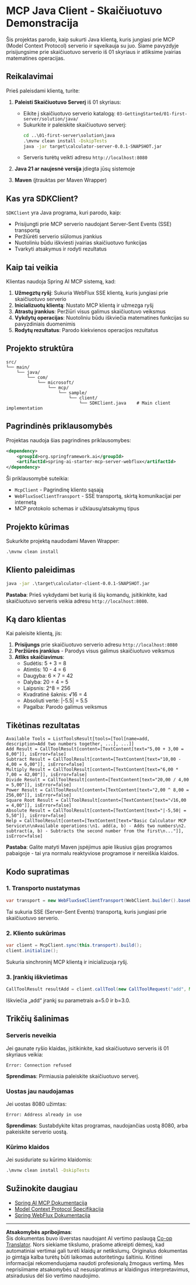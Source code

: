 <!--
CO_OP_TRANSLATOR_METADATA:
{
  "original_hash": "7074b9f4c8cd147c1c10f569d8508c82",
  "translation_date": "2025-08-26T20:45:19+00:00",
  "source_file": "03-GettingStarted/02-client/solution/java/README.md",
  "language_code": "lt"
}
-->
# MCP Java Client - Skaičiuotuvo Demonstracija

Šis projektas parodo, kaip sukurti Java klientą, kuris jungiasi prie MCP (Model Context Protocol) serverio ir sąveikauja su juo. Šiame pavyzdyje prisijungsime prie skaičiuotuvo serverio iš 01 skyriaus ir atliksime įvairias matematines operacijas.

## Reikalavimai

Prieš paleisdami klientą, turite:

1. **Paleisti Skaičiuotuvo Serverį** iš 01 skyriaus:
   - Eikite į skaičiuotuvo serverio katalogą: `03-GettingStarted/01-first-server/solution/java/`
   - Sukurkite ir paleiskite skaičiuotuvo serverį:
     ```cmd
     cd ..\01-first-server\solution\java
     .\mvnw clean install -DskipTests
     java -jar target\calculator-server-0.0.1-SNAPSHOT.jar
     ```
   - Serveris turėtų veikti adresu `http://localhost:8080`

2. **Java 21 ar naujesnė versija** įdiegta jūsų sistemoje
3. **Maven** (įtrauktas per Maven Wrapper)

## Kas yra SDKClient?

`SDKClient` yra Java programa, kuri parodo, kaip:
- Prisijungti prie MCP serverio naudojant Server-Sent Events (SSE) transportą
- Peržiūrėti serverio siūlomus įrankius
- Nuotoliniu būdu iškviesti įvairias skaičiuotuvo funkcijas
- Tvarkyti atsakymus ir rodyti rezultatus

## Kaip tai veikia

Klientas naudoja Spring AI MCP sistemą, kad:

1. **Užmegztų ryšį**: Sukuria WebFlux SSE klientą, kuris jungiasi prie skaičiuotuvo serverio
2. **Inicializuotų klientą**: Nustato MCP klientą ir užmezga ryšį
3. **Atrastų įrankius**: Peržiūri visus galimus skaičiuotuvo veiksmus
4. **Vykdytų operacijas**: Nuotoliniu būdu iškviečia matematines funkcijas su pavyzdiniais duomenimis
5. **Rodytų rezultatus**: Parodo kiekvienos operacijos rezultatus

## Projekto struktūra

```
src/
└── main/
    └── java/
        └── com/
            └── microsoft/
                └── mcp/
                    └── sample/
                        └── client/
                            └── SDKClient.java    # Main client implementation
```

## Pagrindinės priklausomybės

Projektas naudoja šias pagrindines priklausomybes:

```xml
<dependency>
    <groupId>org.springframework.ai</groupId>
    <artifactId>spring-ai-starter-mcp-server-webflux</artifactId>
</dependency>
```

Ši priklausomybė suteikia:
- `McpClient` - Pagrindinę kliento sąsają
- `WebFluxSseClientTransport` - SSE transportą, skirtą komunikacijai per internetą
- MCP protokolo schemas ir užklausų/atsakymų tipus

## Projekto kūrimas

Sukurkite projektą naudodami Maven Wrapper:

```cmd
.\mvnw clean install
```

## Kliento paleidimas

```cmd
java -jar .\target\calculator-client-0.0.1-SNAPSHOT.jar
```

**Pastaba**: Prieš vykdydami bet kurią iš šių komandų, įsitikinkite, kad skaičiuotuvo serveris veikia adresu `http://localhost:8080`.

## Ką daro klientas

Kai paleisite klientą, jis:

1. **Prisijungs** prie skaičiuotuvo serverio adresu `http://localhost:8080`
2. **Peržiūrės įrankius** - Parodys visus galimus skaičiuotuvo veiksmus
3. **Atliks skaičiavimus**:
   - Sudėtis: 5 + 3 = 8
   - Atimtis: 10 - 4 = 6
   - Daugyba: 6 × 7 = 42
   - Dalyba: 20 ÷ 4 = 5
   - Laipsnis: 2^8 = 256
   - Kvadratinė šaknis: √16 = 4
   - Absoliuti vertė: |-5.5| = 5.5
   - Pagalba: Parodo galimus veiksmus

## Tikėtinas rezultatas

```
Available Tools = ListToolsResult[tools=[Tool[name=add, description=Add two numbers together, ...], ...]]
Add Result = CallToolResult[content=[TextContent[text="5,00 + 3,00 = 8,00"]], isError=false]
Subtract Result = CallToolResult[content=[TextContent[text="10,00 - 4,00 = 6,00"]], isError=false]
Multiply Result = CallToolResult[content=[TextContent[text="6,00 * 7,00 = 42,00"]], isError=false]
Divide Result = CallToolResult[content=[TextContent[text="20,00 / 4,00 = 5,00"]], isError=false]
Power Result = CallToolResult[content=[TextContent[text="2,00 ^ 8,00 = 256,00"]], isError=false]
Square Root Result = CallToolResult[content=[TextContent[text="√16,00 = 4,00"]], isError=false]
Absolute Result = CallToolResult[content=[TextContent[text="|-5,50| = 5,50"]], isError=false]
Help = CallToolResult[content=[TextContent[text="Basic Calculator MCP Service\n\nAvailable operations:\n1. add(a, b) - Adds two numbers\n2. subtract(a, b) - Subtracts the second number from the first\n..."]], isError=false]
```

**Pastaba**: Galite matyti Maven įspėjimus apie likusius gijas programos pabaigoje - tai yra normalu reaktyviose programose ir nereiškia klaidos.

## Kodo supratimas

### 1. Transporto nustatymas
```java
var transport = new WebFluxSseClientTransport(WebClient.builder().baseUrl("http://localhost:8080"));
```
Tai sukuria SSE (Server-Sent Events) transportą, kuris jungiasi prie skaičiuotuvo serverio.

### 2. Kliento sukūrimas
```java
var client = McpClient.sync(this.transport).build();
client.initialize();
```
Sukuria sinchroninį MCP klientą ir inicializuoja ryšį.

### 3. Įrankių iškvietimas
```java
CallToolResult resultAdd = client.callTool(new CallToolRequest("add", Map.of("a", 5.0, "b", 3.0)));
```
Iškviečia „add“ įrankį su parametrais a=5.0 ir b=3.0.

## Trikčių šalinimas

### Serveris neveikia
Jei gaunate ryšio klaidas, įsitikinkite, kad skaičiuotuvo serveris iš 01 skyriaus veikia:
```
Error: Connection refused
```
**Sprendimas**: Pirmiausia paleiskite skaičiuotuvo serverį.

### Uostas jau naudojamas
Jei uostas 8080 užimtas:
```
Error: Address already in use
```
**Sprendimas**: Sustabdykite kitas programas, naudojančias uostą 8080, arba pakeiskite serverio uostą.

### Kūrimo klaidos
Jei susiduriate su kūrimo klaidomis:
```cmd
.\mvnw clean install -DskipTests
```

## Sužinokite daugiau

- [Spring AI MCP Dokumentacija](https://docs.spring.io/spring-ai/reference/api/mcp/)
- [Model Context Protocol Specifikacija](https://modelcontextprotocol.io/)
- [Spring WebFlux Dokumentacija](https://docs.spring.io/spring-framework/docs/current/reference/html/web-reactive.html)

---

**Atsakomybės apribojimas**:  
Šis dokumentas buvo išverstas naudojant AI vertimo paslaugą [Co-op Translator](https://github.com/Azure/co-op-translator). Nors siekiame tikslumo, prašome atkreipti dėmesį, kad automatiniai vertimai gali turėti klaidų ar netikslumų. Originalus dokumentas jo gimtąja kalba turėtų būti laikomas autoritetingu šaltiniu. Kritinei informacijai rekomenduojama naudoti profesionalų žmogaus vertimą. Mes neprisiimame atsakomybės už nesusipratimus ar klaidingus interpretavimus, atsiradusius dėl šio vertimo naudojimo.